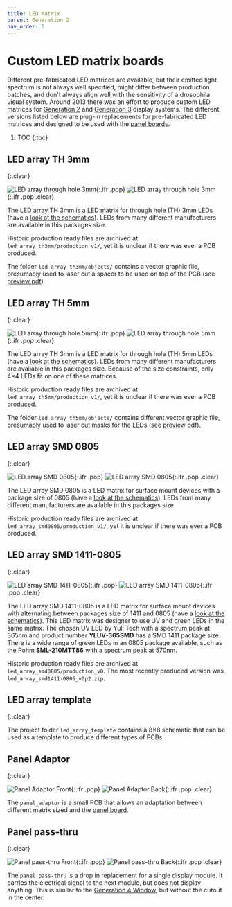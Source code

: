 ```yaml
---
title: LED matrix
parent: Generation 2
nav_order: 5
---
```


# Custom LED matrix boards

Different pre-fabricated LED matrices are available, but their emitted light spectrum is not always well specified, might differ between production batches, and don't always align well with the sensitivity of a drosophila visual system. Around 2013 there was an effort to produce custom LED matrices for [Generation 2]({{site.baseurl}}/Generation%202/Arenas/docs/g2_system.html) and [Generation 3]({{site.baseurl}}/Generation%203/) display systems. The different versions listed below are plug-in replacements for pre-fabricated LED matrices and designed to be used with the [panel boards]({{site.baseurl}}/Generation%202/Panels/docs/).

1. TOC
{:toc}

## LED array TH 3mm
{:.clear}

![LED array through hole 3mm](assets/led_array_th3mm_front.png){:.ifr .pop}
![LED array through hole 3mm](assets/led_array_th3mm_back.png){:.ifr .pop .clear}

The LED array TH 3mm is a LED matrix for through hole (TH) 3mm LEDs (have a [look at the schematics](assets/led_array_th3mm_schematic.pdf)). LEDs from many different manufacturers are available in this packages size.

Historic production ready files are archived at `led_array_th3mm/production_v1/`, yet it is unclear if there was ever a PCB produced.

The folder `led_array_th3mm/objects/` contains a vector graphic file, presumably used to laser cut a spacer to be used on top of the PCB (see [preview pdf](assets/led_array_th3mm_spacer.pdf)).

## LED array TH 5mm
{:.clear}

![LED array through hole 5mm](assets/led_array_th5mm_front.png){:.ifr .pop}
![LED array through hole 5mm](assets/led_array_th5mm_back.png){:.ifr .pop .clear}

The LED array TH 3mm is a LED matrix for through hole (TH) 5mm LEDs (have a [look at the schematics](assets/led_array_th5mm_schematic.pdf)). LEDs from many different manufacturers are available in this packages size. Because of the size constraints, only 4×4 LEDs fit on one of these matrices.

Historic production ready files are archived at `led_array_th5mm/production_v1/`, yet it is unclear if there was ever a PCB produced.

The folder `led_array_th5mm/objects/` contains different vector graphic file, presumably used to laser cut masks for the LEDs (see [preview pdf](assets/mask_inner_5mm.pdf)).

## LED array SMD 0805
{:.clear}

![LED array SMD 0805](assets/led_array_smd0805_front.png){:.ifr .pop}
![LED array SMD 0805](assets/led_array_smd0805_back.png){:.ifr .pop .clear}

The LED array SMD 0805 is a LED matrix for surface mount devices with a package size of 0805 (have a [look at the schematics](assets/led_array_smd0805_schematic.pdf)). LEDs from many different manufacturers are available in this packages size.

Historic production ready files are archived at `led_array_smd0805/production_v1/`, yet it is unclear if there was ever a PCB produced.

## LED array SMD 1411-0805
{:.clear}

![LED array SMD 1411-0805](assets/led_array_smd1411-0805_front.png){:.ifr .pop}
![LED array SMD 1411-0805](assets/led_array_smd1411-0805_back.png){:.ifr .pop .clear}

The LED array SMD 1411-0805 is a LED matrix for surface mount devices with alternating between packages size of 1411 and 0805 (have a [look at the schematics](assets/led_array_smd1411-0805_schematic.pdf)). This LED matrix was designer to use UV and green LEDs in the same matrix. The chosen UV LED by Yuli Tech with a spectrum peak at 365nm and product number __YLUV-365SMD__ has a SMD 1411 package size. There is a wide range of green LEDs in an 0805 package available, such as the Rohm __SML-210MTT86__ with a spectrum peak at 570nm.

Historic production ready files are archived at `led_array_smd0805/production_v0`. The most recently produced version was `led_array_smd1411-0805_v0p2.zip`.

## LED array template
{:.clear}

The project folder `led_array_template` contains a 8×8 schematic that can be used as a template to produce different types of PCBs.

## Panel Adaptor
{:.clear}

![Panel Adaptor Front](assets/panel_adaptor_front.png){:.ifr .pop}
![Panel Adaptor Back](assets/panel_adaptor_back.png){:.ifr .pop .clear}

The `panel_adaptor` is a small PCB that allows an adaptation between different matrix sized and the [panel board]({{site.baseurl}}/Generation%202/Panels/docs/).

## Panel pass-thru
{:.clear}

![Panel pass-thru Front](assets/panel_pass-thru_front.png){:.ifr .pop}
![Panel pass-thru Back](assets/panel_pass-thru_back.png){:.ifr .pop .clear}

The `panel_pass-thru` is a drop in replacement for a single display module. It carries the electrical signal to the next module, but does not display anything. This is similar to the [Generation 4 Window]({{site.baseurl}}/Generation%204/Hardware/docs/comm.html#window), but without the cutout in the center.
